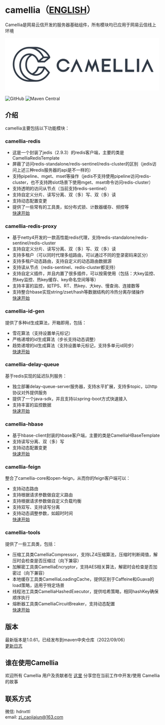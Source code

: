 # camellia（[ENGLISH](README-en.md)）
Camellia是网易云信开发的服务器基础组件，所有模块均已应用于网易云信线上环境

<img src="/docs/img/logo.png" width = "500"/>
 
![GitHub](https://img.shields.io/badge/license-MIT-green.svg)
![Maven Central](https://maven-badges.herokuapp.com/maven-central/com.netease.nim/camellia/badge.svg)

## 介绍
camellia主要包括以下功能模块：
### camellia-redis
* 这是一个封装了jedis（2.9.3）的redis客户端，主要的类是CamelliaRedisTemplate  
* 屏蔽了访问redis-standalone/redis-sentinel/redis-cluster的区别（jedis访问上述三种redis服务器的api是不一样的）   
* 支持pipeline、mget、mset等操作（jedis不支持使用pipeline访问redis-cluster，也不支持跨slot场景下使用mget、mset命令访问redis-cluster）    
* 支持透明的访问从节点（当前支持redis-sentinel）
* 支持自定义分片、读写分离、双（多）写、双（多）读 
* 支持动态配置变更
* 提供了一些常有的工具类，如分布式锁、计数器缓存、频控等  
[快速开始](/docs/redis-template/redis-template.md)

### camellia-redis-proxy
* 基于netty4开发的一款高性能redis代理，支持redis-standalone/redis-sentinel/redis-cluster    
* 支持自定义分片、读写分离、双（多）写、双（多）读   
* 支持多租户（可以同时代理多组路由，可以通过不同的登录密码来区分）     
* 支持多租户动态路由，支持自定义的动态路由数据源
* 支持读从节点（redis-sentinel、redis-cluster都支持）
* 支持自定义插件，并且内置了很多插件，可以按需使用（包括：大key监控、热key监控、热key缓存、key命名空间等等） 
* 支持丰富的监控，如TPS、RT、热key、大key、慢查询、连接数等   
* 支持整合hbase实现string/zset/hash等数据结构的冷热分离存储操作     
[快速开始](/docs/redis-proxy/redis-proxy-zh.md)  

### camellia-id-gen
提供了多种id生成算法，开箱即用，包括：  
* 雪花算法（支持设置单元标记）   
* 严格递增的id生成算法（步长支持动态调整）  
* 趋势递增的id生成算法（支持设置单元标记，支持多单元id同步）         
[快速开始](/docs/id-gen/id-gen.md)

### camellia-delay-queue
基于redis实现的延迟队列服务：
* 独立部署delay-queue-server服务器，支持水平扩展，支持多topic，以http协议对外提供服务
* 提供了一个java-sdk，并且支持以spring-boot方式快速接入
* 支持丰富的监控数据    
[快速开始](/docs/delay-queue/delay-queue.md)

### camellia-hbase
* 基于hbase-client封装的hbase客户端，主要的类是CamelliaHBaseTemplate  
* 支持读写分离、双（多）写   
* 支持动态配置变更  
[快速开始](/docs/hbase-template/hbase-template.md)

### camellia-feign
整合了camellia-core和open-feign，从而你的feign客户端可以：
* 支持动态路由
* 支持根据请求参数做自定义路由
* 支持根据请求参数做自定义负载均衡
* 支持双写、支持读写分离
* 支持动态调整参数，如超时时间   
[快速开始](/docs/feign/feign.md)

### camellia-tools
提供了一些工具类，包括：  
* 压缩工具类CamelliaCompressor，支持LZ4压缩算法，压缩时判断阈值，解压时会检查是否压缩过（向下兼容）  
* 加解密工具类CamelliaEncryptor，支持AES相关算法，解密时会检查是否加密过（向下兼容）  
* 本地缓存工具类CamelliaLoadingCache，提供区别于Caffeine和Guava的load策略，适用于特定场景  
* 线程池工具类CamelliaHashedExecutor，提供哈希策略，相同hashKey确保顺序执行   
* 熔断器工具类CamelliaCircuitBreaker，支持动态配置  
[快速开始](/docs/tools/tools.md)  

## 版本
最新版本是1.0.61，已经发布到maven中央仓库（2022/09/06）  
[更新日志](/update-zh.md)  

## 谁在使用Camellia
欢迎所有 Camellia 用户及贡献者在 [这里](https://github.com/netease-im/camellia/issues/10) 分享您在当前工作中开发/使用 Camellia 的故事

## 联系方式
微信: hdnxttl  
email: zj_caojiajun@163.com  